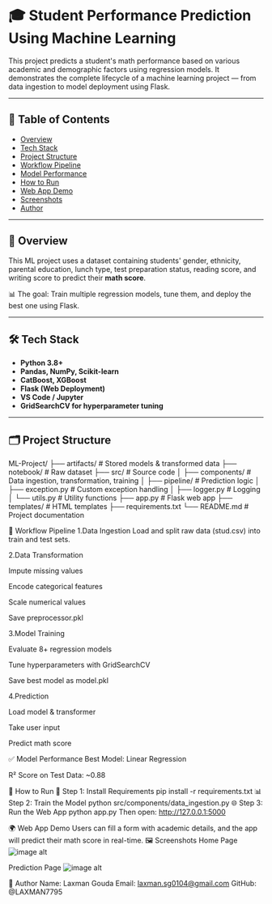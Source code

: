 # 🎓 Student Performance Prediction Using Machine Learning

This project predicts a student's math performance based on various academic and demographic factors using regression models. It demonstrates the complete lifecycle of a machine learning project — from data ingestion to model deployment using Flask.

---

## 📌 Table of Contents

- [Overview](#overview)
- [Tech Stack](#tech-stack)
- [Project Structure](#project-structure)
- [Workflow Pipeline](#workflow-pipeline)
- [Model Performance](#model-performance)
- [How to Run](#how-to-run)
- [Web App Demo](#web-app-demo)
- [Screenshots](#screenshots)
- [Author](#author)

---

## 📘 Overview

This ML project uses a dataset containing students' gender, ethnicity, parental education, lunch type, test preparation status, reading score, and writing score to predict their **math score**.

📊 The goal: Train multiple regression models, tune them, and deploy the best one using Flask.

---

## 🛠️ Tech Stack

- **Python 3.8+**
- **Pandas, NumPy, Scikit-learn**
- **CatBoost, XGBoost**
- **Flask (Web Deployment)**
- **VS Code / Jupyter**
- **GridSearchCV for hyperparameter tuning**

---

## 🗂️ Project Structure

ML-Project/
├── artifacts/               # Stored models & transformed data
├── notebook/                # Raw dataset
├── src/                     # Source code
│   ├── components/          # Data ingestion, transformation, training
│   ├── pipeline/            # Prediction logic
│   ├── exception.py         # Custom exception handling
│   ├── logger.py            # Logging
│   └── utils.py             # Utility functions
├── app.py                   # Flask web app
├── templates/               # HTML templates
├── requirements.txt
└── README.md                # Project documentation

🔁 Workflow Pipeline
1.Data Ingestion
Load and split raw data (stud.csv) into train and test sets.

2.Data Transformation

Impute missing values

Encode categorical features

Scale numerical values

Save preprocessor.pkl

3.Model Training

Evaluate 8+ regression models

Tune hyperparameters with GridSearchCV

Save best model as model.pkl

4.Prediction

Load model & transformer

Take user input

Predict math score

✅ Model Performance
Best Model: Linear Regression

R² Score on Test Data: ~0.88

🚀 How to Run
🔧 Step 1: Install Requirements
pip install -r requirements.txt
📊 Step 2: Train the Model
python src/components/data_ingestion.py
🌐 Step 3: Run the Web App
python app.py
Then open: http://127.0.0.1:5000

🌍 Web App Demo
Users can fill a form with academic details, and the app will predict their math score in real-time.
🖼️ Screenshots
Home Page
![image alt](https://github.com/LAXMAN7795/Student-Performance-Prediction-Using-Machine-Learning/blob/da3a2e974b4eccd482d4ce71b75f777aef53f191/templates/HomePage.png)

Prediction Page
![image alt](https://github.com/LAXMAN7795/Student-Performance-Prediction-Using-Machine-Learning/blob/050c6184086dabe77d3362a42830f06b004f5266/templates/InputPage.png)

👤 Author
Name: Laxman Gouda
Email: laxman.sg0104@gmail.com
GitHub: @LAXMAN7795
